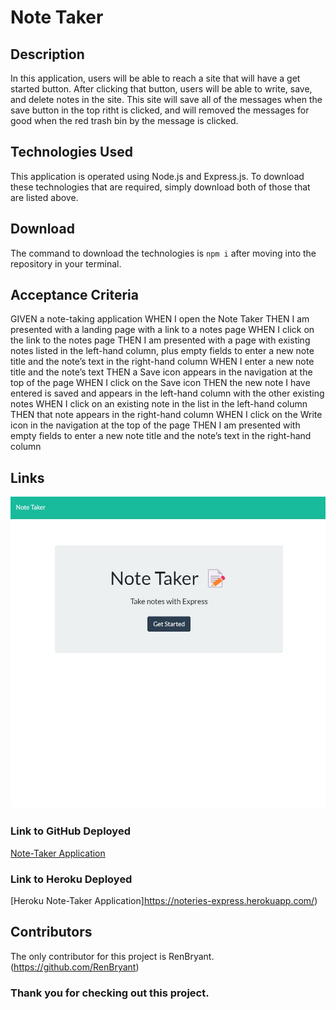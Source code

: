 # Note Taker

## Description

In this application, users will be able to reach a site that will have a get started button. After clicking that button, users will be able to write, save, and delete notes in the site. This site will save all of the messages when the save button in the top ritht is clicked, and will removed the messages for good when the red trash bin by the message is clicked.

## Technologies Used

This application is operated using Node.js and Express.js. To download these technologies that are required, simply download both of those that are listed above.

## Download

The command to download the technologies is ``npm i`` after moving into the repository in your terminal.

## Acceptance Criteria
GIVEN a note-taking application
WHEN I open the Note Taker
THEN I am presented with a landing page with a link to a notes page
WHEN I click on the link to the notes page
THEN I am presented with a page with existing notes listed in the left-hand column, plus empty fields to enter a new note title and the note’s text in the right-hand column
WHEN I enter a new note title and the note’s text
THEN a Save icon appears in the navigation at the top of the page
WHEN I click on the Save icon
THEN the new note I have entered is saved and appears in the left-hand column with the other existing notes
WHEN I click on an existing note in the list in the left-hand column
THEN that note appears in the right-hand column
WHEN I click on the Write icon in the navigation at the top of the page
THEN I am presented with empty fields to enter a new note title and the note’s text in the right-hand column

## Links
![Picture of Note-Taker Application](./Develop/public/assets/images/Note-Taker.jpg)

### Link to GitHub Deployed
[Note-Taker Application](https://renbryant.github.io/Notes-Express/)

### Link to Heroku Deployed
[Heroku Note-Taker Application]https://noteries-express.herokuapp.com/)

## Contributors

The only contributor for this project is RenBryant. (https://github.com/RenBryant)

### Thank you for checking out this project.


